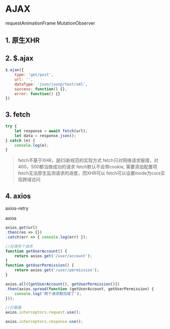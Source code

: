 # AJAX

requestAnimationFrame
MutationObserver


## 1. 原生XHR
## 2. $.ajax
``` js
$.ajax({
    type: 'get/post',
    url: '',
    dataType: 'json/jsonp/text/xml',
    success: function() {},
    error: function() {}
})
```

## 3. fetch
``` js
try {
    let response = await fetch(url);
    let data = response.json();
} catch (e) {
    console.log(e);
}
```
> fetch不基于XHR，是ES新规范的实现方式
> fetch只对网络请求报错，对400，500都当做成功的请求
> fetch默认不会带cookie, 需要添加配置项
> fetch无法原生监测请求的进度，而XHR可以
> fetch可以设置mode为cors实现跨域访问

## 4. axios

axios-retry

axios



``` js
axios.get(url)
.then(res => {})
.catch(err => { console.log(err) });

//处理多个请求
function getUserAccount() {
    return axios.get('/user/account');
}
function getUserPermission() {
    return axios.get('/user/permission');
}

axios.all([getUserAccount(), getUserPermission()])
.then(axios.spread(function (getUserAccount, getUserPermission) {
    console.log('两个请求都完成了');
}));

//拦截器
axios.interceptors.request.use();

axios.interceptors.response.use();


```


